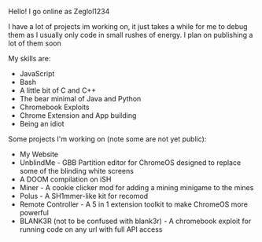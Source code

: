 Hello!
I go online as Zeglol1234

I have a lot of projects im working on, it just takes a while for me to debug them as I usually only code
in small rushes of energy. I plan on publishing a lot of them soon

My skills are:
- JavaScript
- Bash
- A little bit of C and C++
- The bear minimal of Java and Python
- Chromebook Exploits
- Chrome Extension and App building
- Being an idiot

Some projects I'm working on (note some are not yet public):
- My Website
- UnblindMe - GBB Partition editor for ChromeOS designed to replace some of the blinding white screens
- A DOOM compilation on iSH
- Miner - A cookie clicker mod for adding a mining minigame to the mines
- Polus - A SH1mmer-like kit for recomod
- Remote Controller - A 5 in 1 extension toolkit to make ChromeOS more powerful
- BLANK3R (not to be confused with blank3r) - A chromebook exploit for running code on any url with full API access

